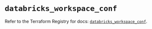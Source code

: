 # `databricks_workspace_conf`

Refer to the Terraform Registry for docs: [`databricks_workspace_conf`](https://registry.terraform.io/providers/databricks/databricks/1.65.1/docs/resources/workspace_conf).
